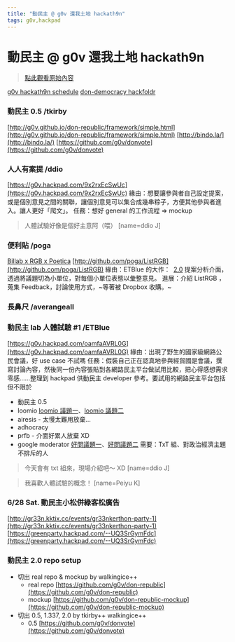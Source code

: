 ```yaml
---
title: "動民主 @ g0v 還我土地 hackath9n"
tags: g0v,hackpad
---
```


# 動民主 @ g0v 還我土地 hackath9n

> [點此觀看原始內容](https://g0v.hackpad.tw/Ejozjt0LSZm)

[g0v hackath9n schedule](http://hack.g0v.tw/g0v-hackath9n/0AjGJ4qvz2D3EdFVEZUROdDQxTGV6MzVWUlh5Mmd2bXc)
[don-democracy hackfoldr](http://hack.g0v.tw/don-democracy)

### 動民主 0.5 /tkirby

[http://g0v.github.io/don-republic/framework/simple.html](http://g0v.github.io/don-republic/framework/simple.html)
[http://bindo.la/](http://bindo.la/)
[https://github.com/g0v/donvote](https://github.com/g0v/donvote)

### 人人有案提 /ddio

[https://g0v.hackpad.com/9x2rxEcSwUc](https://g0v.hackpad.com/9x2rxEcSwUc)
緣由：想要讓參與者自己設定提案，或是個別意見之間的關聯，讓個別意見可以集合成幾串粽子，方便其他參與者進入。讓人更好「爬文」。
任務：想好 general 的工作流程 => mockup
> 人體試驗好像是個好主意阿（喂）
> [name=ddio J]


### 便利貼 /poga

[Billab x RGB x Poetica](https://g0v.hackpad.tw/JcjqdLZQjVK)
[http://github.com/poga/ListRGB](http://github.com/poga/ListRGB)
緣由：ETBlue 的大作：  [2.0](https://g0v.hackpad.tw/WrtfkiOMcDA) 提案分析介面，透過將議題切為小單位，對每個小單位表態以彙整意見。
進展：介紹 ListRGB ，蒐集 Feedback，討論使用方式，~等著被 Dropbox 收購。~



### 長鼻尺 /averangeall



### 動民主 lab 人體試驗 #1 /ETBlue

[https://g0v.hackpad.com/oamfaAVRL0G](https://g0v.hackpad.com/oamfaAVRL0G)
緣由：出現了野生的國家級網路公民會議，好 use case 不試嗎
任務：假裝自己正在認真地參與經貿國是會議，撰寫討論內容，然後同一份內容張貼到各網路民主平台做試用比較，把心得感想需求零感……整理到 hackpad 供動民主 developer 參考。要試用的網路民主平台包括但不限於
- 動民主 0.5
- loomio [loomio 議題一](https://www.loomio.org/g/1uSV3IFq/)、[loomio 議題二](https://www.loomio.org/g/txfpAWOC/)
- airesis - 太慢太難用放棄…
- adhocracy
- prfb - 介面好累人放棄 XD
- google moderator [好問議題一](http://www.google.com/moderator/#16/e=21568d)、[好問議題二](http://www.google.com/moderator/#16/e=213606)
需要：TxT 組、對政治經濟主題不排斥的人
> 今天會有 txt 組來，現場介紹吧～ XD
> [name=ddio J]

> 我喜歡人體試驗的概念！
> [name=Peiyu K]


### 6/28 Sat. 動民主小松併綠客松廣告

[http://gr33n.kktix.cc/events/gr33nkerthon-party-1](http://gr33n.kktix.cc/events/gr33nkerthon-party-1)
[https://greenparty.hackpad.com/--UQ3SrGymFdc](https://greenparty.hackpad.com/--UQ3SrGymFdc)

### 動民主 2.0 repo setup

- 切出 real repo & mockup by walkingice++
    - real repo [https://github.com/g0v/don-republic](https://github.com/g0v/don-republic)
    - mockup [https://github.com/g0v/don-republic-mockup](https://github.com/g0v/don-republic-mockup)
- 切出 0.5, 1.337, 2.0 by tkirby++ walkingice++
    - 0.5 [https://github.com/g0v/donvote](https://github.com/g0v/donvote)


